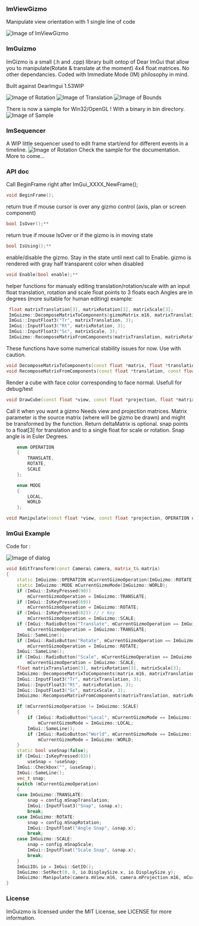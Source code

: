 ### ImViewGizmo
Manipulate view orientation with 1 single line of code

![Image of ImViewGizmo](http://i.imgur.com/7UVcyDd.gif)

### ImGuizmo

ImGizmo is a small (.h and .cpp) library built ontop of Dear ImGui that allow you to manipulate(Rotate & translate at the moment) 4x4 float matrices. No other dependancies. Coded with Immediate Mode (IM) philosophy in mind.

Built against DearImgui 1.53WIP

![Image of Rotation](http://i.imgur.com/y4mcVoT.gif)
![Image of Translation](http://i.imgur.com/o8q8iHq.gif)
![Image of Bounds](http://i.imgur.com/3Ez5LBr.gif)

There is now a sample for Win32/OpenGL ! With a binary in bin directory.
![Image of Sample](https://i.imgur.com/nXlzyqD.png)

### ImSequencer
A WIP little sequencer used to edit frame start/end for different events in a timeline.
![Image of Rotation](http://i.imgur.com/BeyNwCn.png)
Check the sample for the documentation. More to come...

### API doc

Call BeginFrame right after ImGui_XXXX_NewFrame();

```C++
void BeginFrame();
```

return true if mouse cursor is over any gizmo control (axis, plan or screen component)

```C++
bool IsOver();**
```

return true if mouse IsOver or if the gizmo is in moving state

```C++
bool IsUsing();**
```

enable/disable the gizmo. Stay in the state until next call to Enable. gizmo is rendered with gray half transparent color when disabled

```C++
void Enable(bool enable);**
```

helper functions for manualy editing translation/rotation/scale with an input float
translation, rotation and scale float points to 3 floats each
Angles are in degrees (more suitable for human editing)
example:

```C++
 float matrixTranslation[3], matrixRotation[3], matrixScale[3];
 ImGuizmo::DecomposeMatrixToComponents(gizmoMatrix.m16, matrixTranslation, matrixRotation, matrixScale);
 ImGui::InputFloat3("Tr", matrixTranslation, 3);
 ImGui::InputFloat3("Rt", matrixRotation, 3);
 ImGui::InputFloat3("Sc", matrixScale, 3);
 ImGuizmo::RecomposeMatrixFromComponents(matrixTranslation, matrixRotation, matrixScale, gizmoMatrix.m16);
```

These functions have some numerical stability issues for now. Use with caution.
	
```C++
void DecomposeMatrixToComponents(const float *matrix, float *translation, float *rotation, float *scale);
void RecomposeMatrixFromComponents(const float *translation, const float *rotation, const float *scale, float *matrix);**
```

Render a cube with face color corresponding to face normal. Usefull for debug/test

```C++
void DrawCube(const float *view, const float *projection, float *matrix);**
```

Call it when you want a gizmo
Needs view and projection matrices. 
Matrix parameter is the source matrix (where will be gizmo be drawn) and might be transformed by the function. Return deltaMatrix is optional. snap points to a float[3] for translation and to a single float for scale or rotation. Snap angle is in Euler Degrees.

```C++
	enum OPERATION
	{
		TRANSLATE,
		ROTATE,
		SCALE
	};

	enum MODE
	{
		LOCAL,
		WORLD
	};

void Manipulate(const float *view, const float *projection, OPERATION operation, MODE mode, float *matrix, float *deltaMatrix = 0, float *snap = 0);**
```

### ImGui Example

Code for :

![Image of dialog](http://i.imgur.com/GL5flN1.png)

```C++
void EditTransform(const Camera& camera, matrix_t& matrix)
{
	static ImGuizmo::OPERATION mCurrentGizmoOperation(ImGuizmo::ROTATE);
	static ImGuizmo::MODE mCurrentGizmoMode(ImGuizmo::WORLD);
	if (ImGui::IsKeyPressed(90))
		mCurrentGizmoOperation = ImGuizmo::TRANSLATE;
	if (ImGui::IsKeyPressed(69))
		mCurrentGizmoOperation = ImGuizmo::ROTATE;
	if (ImGui::IsKeyPressed(82)) // r Key
		mCurrentGizmoOperation = ImGuizmo::SCALE;
	if (ImGui::RadioButton("Translate", mCurrentGizmoOperation == ImGuizmo::TRANSLATE))
		mCurrentGizmoOperation = ImGuizmo::TRANSLATE;
	ImGui::SameLine();
	if (ImGui::RadioButton("Rotate", mCurrentGizmoOperation == ImGuizmo::ROTATE))
		mCurrentGizmoOperation = ImGuizmo::ROTATE;
	ImGui::SameLine();
	if (ImGui::RadioButton("Scale", mCurrentGizmoOperation == ImGuizmo::SCALE))
		mCurrentGizmoOperation = ImGuizmo::SCALE;
	float matrixTranslation[3], matrixRotation[3], matrixScale[3];
	ImGuizmo::DecomposeMatrixToComponents(matrix.m16, matrixTranslation, matrixRotation, matrixScale);
	ImGui::InputFloat3("Tr", matrixTranslation, 3);
	ImGui::InputFloat3("Rt", matrixRotation, 3);
	ImGui::InputFloat3("Sc", matrixScale, 3);
	ImGuizmo::RecomposeMatrixFromComponents(matrixTranslation, matrixRotation, matrixScale, matrix.m16);

	if (mCurrentGizmoOperation != ImGuizmo::SCALE)
	{
		if (ImGui::RadioButton("Local", mCurrentGizmoMode == ImGuizmo::LOCAL))
			mCurrentGizmoMode = ImGuizmo::LOCAL;
		ImGui::SameLine();
		if (ImGui::RadioButton("World", mCurrentGizmoMode == ImGuizmo::WORLD))
			mCurrentGizmoMode = ImGuizmo::WORLD;
	}
	static bool useSnap(false);
	if (ImGui::IsKeyPressed(83))
		useSnap = !useSnap;
	ImGui::Checkbox("", &useSnap);
	ImGui::SameLine();
	vec_t snap;
	switch (mCurrentGizmoOperation)
	{
	case ImGuizmo::TRANSLATE:
		snap = config.mSnapTranslation;
		ImGui::InputFloat3("Snap", &snap.x);
		break;
	case ImGuizmo::ROTATE:
		snap = config.mSnapRotation;
		ImGui::InputFloat("Angle Snap", &snap.x);
		break;
	case ImGuizmo::SCALE:
		snap = config.mSnapScale;
		ImGui::InputFloat("Scale Snap", &snap.x);
		break;
	}
	ImGuiIO& io = ImGui::GetIO();
	ImGuizmo::SetRect(0, 0, io.DisplaySize.x, io.DisplaySize.y);
	ImGuizmo::Manipulate(camera.mView.m16, camera.mProjection.m16, mCurrentGizmoOperation, mCurrentGizmoMode, matrix.m16, NULL, useSnap ? &snap.x : NULL);
}
```

### License

ImGuizmo is licensed under the MIT License, see LICENSE for more information.
